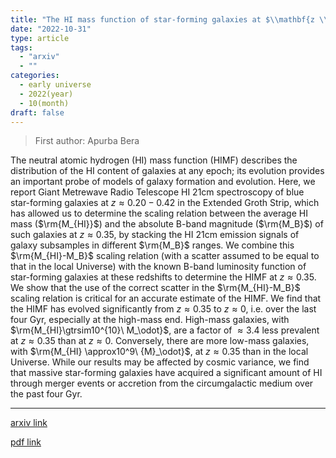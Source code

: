 ```yaml
---
title: "The HI mass function of star-forming galaxies at $\\mathbf{z \\sim 0.35}$"
date: "2022-10-31"
type: article
tags:
  - "arxiv"
  - ""
categories:
  - early universe
  - 2022(year)
  - 10(month)
draft: false
---
```


> First author: Apurba Bera

 The neutral atomic hydrogen (HI) mass function (HIMF) describes the
distribution of the HI content of galaxies at any epoch; its evolution provides
an important probe of models of galaxy formation and evolution. Here, we report
Giant Metrewave Radio Telescope HI 21cm spectroscopy of blue star-forming
galaxies at $z\approx0.20-0.42$ in the Extended Groth Strip, which has allowed
us to determine the scaling relation between the average HI mass
($\rm{M_{HI}}$) and the absolute B-band magnitude ($\rm{M_B}$) of such galaxies
at $z \approx 0.35$, by stacking the HI 21cm emission signals of galaxy
subsamples in different $\rm{M_B}$ ranges. We combine this $\rm{M_{HI}-M_B}$
scaling relation (with a scatter assumed to be equal to that in the local
Universe) with the known B-band luminosity function of star-forming galaxies at
these redshifts to determine the HIMF at $z\approx0.35$. We show that the use
of the correct scatter in the $\rm{M_{HI}-M_B}$ scaling relation is critical
for an accurate estimate of the HIMF. We find that the HIMF has evolved
significantly from $z\approx0.35$ to $z\approx0$, i.e. over the last four Gyr,
especially at the high-mass end. High-mass galaxies, with
$\rm{M_{HI}\gtrsim10^{10}\ M_\odot}$, are a factor of $\approx3.4$ less
prevalent at $z\approx0.35$ than at $z \approx 0$. Conversely, there are more
low-mass galaxies, with $\rm{M_{HI} \approx10^9\ {M}_\odot}$, at $z\approx0.35$
than in the local Universe. While our results may be affected by cosmic
variance, we find that massive star-forming galaxies have acquired a
significant amount of HI through merger events or accretion from the
circumgalactic medium over the past four Gyr.

---
[arxiv link](http://arxiv.org/abs/2210.17018v1)

[pdf link](http://arxiv.org/pdf/2210.17018v1)
